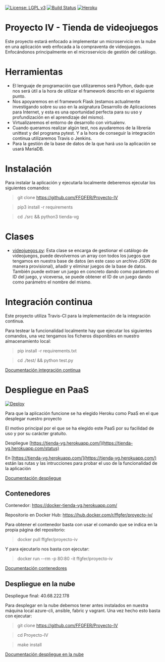 [![License: LGPL v3](https://img.shields.io/badge/License-LGPL%20v3-blue.svg)](https://www.gnu.org/licenses/lgpl-3.0)
[![Build Status](https://travis-ci.org/FFGFER/Proyecto-IV.svg?branch=master)](https://travis-ci.org/FFGFER/Proyecto-IV)
[![Heroku](https://heroku-badge.herokuapp.com/?app=tienda-vg)](https://tienda-vg.herokuapp.com/)

# Proyecto IV - Tienda de videojuegos

Este proyecto estará enfocado a implementar un microservicio en la nube en una aplicación web enfocada a la compraventa de videojuegos. Enfocándonos principalmente en el microservicio de gestión del catálogo.

# Herramientas
* El lenguaje de programación que utilizaremos será Python, dado que nos será útil a la hora de utilizar el framework descrito en el siguiente punto.
* Nos apoyaremos en el framework Flask (estamos actualmente investigando sobre su uso en la asignatura Desarrollo de Aplicaciones para Internet, y esta es una oportunidad perfecta para su uso y profundización en el aprendizaje del mismo).
* Virtualizaremos el entorno de desarrollo con virtualenv.
* Cuando queramos realizar algún test, nos ayudaremos de la librería unittest y del programa pytest. Y a la hora de conseguir la integración continua utilizaremos Travis o Jenkins.
* Para la gestión de la base de datos de la que hará uso la aplicación se usará MariaDB.

# Instalación
Para instalar la aplicación y ejecutarla localmente deberemos ejecutar los siguientes comandos:
> git clone https://github.com/FFGFER/Proyecto-IV

> pip3 install -r requirements

> cd ./src && python3 tienda-vg

# Clases
* [videojuegos.py](https://github.com/FFGFER/Proyecto-IV/blob/master/src/videojuegos.py): Esta clase se encarga de gestionar el catálogo de videojuegos, puede devolvernos un array con todos los juegos que tengamos en nuestra base de datos (en este caso un archivo JSON de manera provisional), añadir y eliminar juegos de la base de datos. También puede extraer un juego en concreto dando como parámetro el ID del juego, y viceversa, se puede obtener el ID de un juego dando como parámetro el nombre del mismo.

# Integración continua
Este proyecto utiliza Travis-CI para la implementación de la integración continua.

Para testear la funcionalidad localmente hay que ejecutar los siguientes comandos, una vez tengamos los ficheros disponibles en nuestro almacenamiento local:
> pip install -r requirements.txt

> cd ./test/ && python test.py

[Documentación integración continua](https://ffgfer.github.io/Proyecto-IV/doc/integracion)

# Despliegue en PaaS
[![Deploy](https://www.herokucdn.com/deploy/button.svg)](https://heroku.com/deploy)

Para que la aplicación funcione se ha elegido Heroku como PaaS en el que desplegar nuestro proyecto

El motivo principal por el que se ha elegido este PaaS por su facilidad de uso y por su carácter gratuito.

Despliegue [https://tienda-vg.herokuapp.com/](https://tienda-vg.herokuapp.com/status)

En [https://tienda-vg.herokuapp.com/](https://tienda-vg.herokuapp.com/) están las rutas y las intrucciones para probar el uso de la funcionalidad de la aplicación

[Documentación despliegue](https://ffgfer.github.io/Proyecto-IV/doc/despliegue)

## Contenedores

Contenedor: https://docker-tienda-vg.herokuapp.com/

Repositorio en Docker Hub: https://hub.docker.com/r/ffgfer/proyecto-iv/

Para obtener el contenedor basta con usar el comando que se indica en la propia página del repositorio: 
> docker pull ffgfer/proyecto-iv

Y para ejecutarlo nos basta con ejecutar: 
> docker run --rm -p 80:80 -it ffgfer/proyecto-iv

[Documentación contenedores](https://ffgfer.github.io/Proyecto-IV/doc/contenedores)

## Despliegue en la nube

Despliegue final: 40.68.222.178

Para desplegar en la nube debemos tener antes instalados en nuestra máquina local azure-cli, ansible, fabric y vagrant.
Una vez hecho esto basta con ejecutar:

> git clone https://github.com/FFGFER/Proyecto-IV

> cd Proyecto-IV

> make install

[Documentación despliegue en la nube](https://ffgfer.github.io/Proyecto-IV/doc/desplieguenube)


